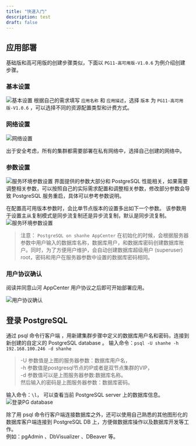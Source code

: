 ```yaml
---
title: "快速入门"
description: test
draft: false
---
```




## 应用部署

基础版和高可用版的创建步骤类似，下面以 `PG11-高可用版-V1.0.6` 为例介绍创建步骤。

### 基本设置  

![基本设置](../../_images/basic_config.png)
根据自己的需求填写 `应用名称` 和 `应用描述`，选择 `版本` 为 `PG11-高可用版-V1.0.6` ，可以选择不同的资源配置类型和计费方式。

### 网络设置

![网络设置](../../_images/vxnet_config.png)

出于安全考虑，所有的集群都需要部署在私有网络中，选择自己创建的网络中。

### 参数设置

![服务环境参数设置](../../_images/pg_param_config.png)
界面提供的参数大部分和 PostgreSQL 性能相关，如果需要调整相关参数，可以按照自己的实际需求配置和调整相关参数，修改部分参数会导致 PostgreSQL 服务重启，具体可以参考参数说明。

在配置高可用版本参数时，会比单节点版本的设置多出如下一个参数。
该参数用于设置主从复制模式是同步流复制还是异步流复制，默认是同步流复制。
![服务环境参数设置](../../_images/pg_param2more_config.png)

 >注意：
 >`PostgreSQL on shanhe AppCenter` 在初始化的时候，会根据服务器参数中用户输入的数据库名称，数据库用户，和数据库密码创建数据库账户。同时，为了方便用户维护，会自动创建数据库超级用户 (superuser) root，密码和用户在服务器参数中设置的数据库密码相同。

### 用户协议确认  

阅读并同意山河 AppCenter 用户协议之后即可开始部署应用。

![用户协议确认](../../_images/pg_userprotocol_config.png)

## 登录 PostgreSQL

通过 psql 命令行客户端 ，用新建集群步骤中定义的数据库用户名和密码，连接到新创建的自定义的 PostgreSQL database 。
输入命令：`psql -U shanhe -h 192.168.100.246 -d shanhe`

>-U 参数值是上图的服务器参数：数据库用户名，  
>-h 参数值是postgresql节点的IP或者是双节点集群的VIP，  
>-d 参数值可以是上图服务器参数:数据库名称。    
>然后输入的密码是上图服务器参数：数据库密码。  

输入命令：`\l`， 可以查看当前 PostgreSQL server 上的数据库信息。  
  ![登录PG database](../../_images/pglogin.png)  

除了用 psql 命令行客户端连接数据库之外，还可以使用自己熟悉的其他图形化的数据库客户端连接到 PostgreSQL DB 上，方便做数据库操作以及数据库开发等工作。  
例如：pgAdmin 、DbVisualizer 、DBeaver 等。